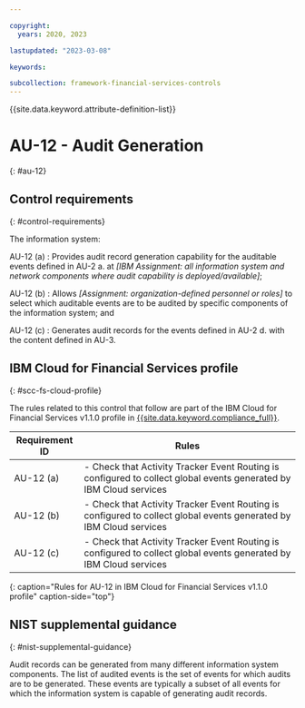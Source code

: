 ```yaml
---

copyright:
  years: 2020, 2023

lastupdated: "2023-03-08"

keywords:

subcollection: framework-financial-services-controls
---
```


{{site.data.keyword.attribute-definition-list}}

               
# AU-12 - Audit Generation
{: #au-12}

## Control requirements
{: #control-requirements}

The information system:

AU-12 (a)
    : Provides audit record generation capability for the auditable events defined in AU-2 a. at _[IBM Assignment: all information system and network components where audit capability is deployed/available]_;

AU-12 (b)
    : Allows _[Assignment: organization-defined personnel or roles]_ to select which auditable events are to be audited by specific components of the information system; and

AU-12 (c)
    : Generates audit records for the events defined in AU-2 d. with the content defined in AU-3.

## IBM Cloud for Financial Services profile
{: #scc-fs-cloud-profile}

The rules related to this control that follow are part of the IBM Cloud for Financial Services v1.1.0 profile in [{{site.data.keyword.compliance_full}}](/docs/security-compliance?topic=security-compliance-getting-started).

| Requirement ID | Rules |
|----------------|-------|
| AU-12 (a) | - Check that Activity Tracker Event Routing is configured to collect global events generated by IBM Cloud services | 
| AU-12 (b) | - Check that Activity Tracker Event Routing is configured to collect global events generated by IBM Cloud services | 
| AU-12 (c) | - Check that Activity Tracker Event Routing is configured to collect global events generated by IBM Cloud services | 
{: caption="Rules for AU-12 in IBM Cloud for Financial Services v1.1.0 profile" caption-side="top"}

## NIST supplemental guidance
{: #nist-supplemental-guidance}

Audit records can be generated from many different information system components. The list of audited events is the set of events for which audits are to be generated. These events are typically a subset of all events for which the information system is capable of generating audit records.





